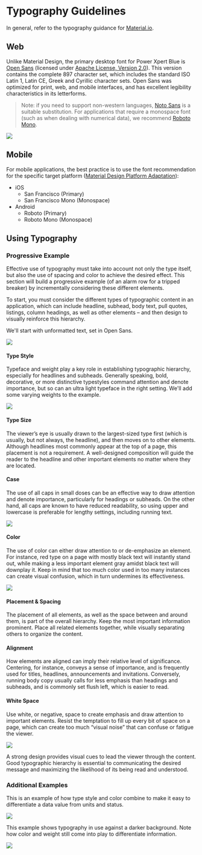 # Typography Guidelines

In general, refer to the typography guidance for [Material.io](https://material.io/guidelines/style/typography.html#).


## Web

Unlike Material Design, the primary desktop font for Power Xpert Blue is [Open Sans](https://fonts.google.com/specimen/Open+Sans?selection.family=Open+Sans) (licensed under [Apache License, Version 2.0](http://www.apache.org/licenses/LICENSE-2.0)). This version contains the complete 897 character set, which includes the standard ISO Latin 1, Latin CE, Greek and Cyrillic character sets. Open Sans was optimized for print, web, and mobile interfaces, and has excellent legibility characteristics in its letterforms.

>Note: if you need to support non-western languages, [Noto Sans](https://fonts.google.com/specimen/Noto+Sans) is a suitable substitution. For applications that require a monospace font (such as when dealing with numerical data), we recommend [Roboto Mono](https://fonts.google.com/specimen/Roboto+Mono).

![](../images/opensans.png)


## Mobile
For mobile applications, the best practice is to use the font recommendation for the specific target platform ([Material Design Platform Adaptation](https://material.io/guidelines/platforms/platform-adaptation.html)):
* iOS
    * San Francisco (Primary)
    * San Francisco Mono (Monospace)
* Android
    * Roboto (Primary)
    * Roboto Mono (Monospace)

## Using Typography

### Progressive Example

Effective use of typography must take into account not only the type itself, but also the use of spacing and color to achieve the desired effect. This section will build a progressive example (of an alarm row for a tripped breaker) by incrementally considering these different elements.

To start, you must consider the different types of typographic content in an application, which can include headline, subhead, body text, pull quotes, listings, column headings, as well as other elements – and then design to visually reinforce this hierarchy.

We'll start with unformatted text, set in Open Sans.

![](../images/typo-hierarchy_Base.svg)

#### Type Style

Typeface and weight play a key role in establishing typographic hierarchy, especially for headlines and subheads. Generally speaking, bold, decorative, or more distinctive typestyles command attention and denote importance, but so can an ultra light typeface in the right setting. We'll add some varying weights to the example. 

![](../images/typo-hierarchy_Style.svg)

#### Type Size

The viewer’s eye is usually drawn to the largest-sized type first (which is usually, but not always, the headline), and then moves on to other elements. Although headlines most commonly appear at the top of a page, this placement is not a requirement. A well-designed composition will guide the reader to the headline and other important elements no matter where they are located. 

#### Case

The use of all caps in small doses can be an effective way to draw attention and denote importance, particularly for headings or subheads. On the other hand, all caps are known to have reduced readability, so using upper and lowercase is preferable for lengthy settings, including running text.

![](../images/typo-hierarchy_Case.svg)

#### Color

The use of color can either draw attention to or de-emphasize an element. For instance, red type on a page with mostly black text will instantly stand out, while making a less important element gray amidst black text will downplay it. Keep in mind that too much color used in too many instances can create visual confusion, which in turn undermines its effectiveness.

![](../images/typo-hierarchy_Color.svg)

#### Placement & Spacing

The placement of all elements, as well as the space between and around them, is part of the overall hierarchy. Keep the most important information prominent. Place all related elements together, while visually separating others to organize the content.

#### Alignment

How elements are aligned can imply their relative level of significance. Centering, for instance, conveys a sense of importance, and is frequently used for titles, headlines, announcements and invitations. Conversely, running body copy usually calls for less emphasis than headings and subheads, and is commonly set flush left, which is easier to read.

#### White Space

Use white, or negative, space to create emphasis and draw attention to important elements. Resist the temptation to fill up every bit of space on a page, which can create too much “visual noise” that can confuse or fatigue the viewer.

![](../images/typo-hierarchy_Placement.svg)

A strong design provides visual cues to lead the viewer through the content. Good typographic hierarchy is essential to communicating the desired message and maximizing the likelihood of its being read and understood.

### Additional Examples

This is an example of how type style and color combine to make it easy to differentiate a data value from units and status.

![](../images/extra1.png)

This example shows typography in use against a darker background. Note how color and weight still come into play to differentiate information.

![](../images/Luminaire.png)
